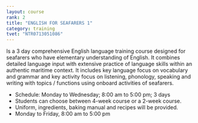 ```yaml
---
layout: course
rank: 2
title: "ENGLISH FOR SEAFARERS 1"
category: training
tvet: "NTR0713051086"
---
```


Is a 3 day comprehensive English language training course designed for seafarers who have elementary understanding of English. It combines detailed language input with extensive practice of language skills within an authentic maritime context. It includes key language focus on vocabulary and grammar and key activity focus on listening, phonology, speaking and writing with topics / functions using onboard activities of seafarers.

* Schedule: Monday to Wednesday; 8:00 am to 5:00 pm; 3 days
* Students can choose between 4-week course or a 2-week course.
* Uniform, ingredients, baking manual and recipes will be provided.
* Monday to Friday, 8:00 am to 5:00 pm